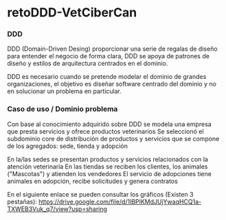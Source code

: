# retoDDD-VetCiberCan

### DDD
DDD (Domain-Driven Desing) proporcionar una serie de regalas de diseño para entender el negocio de forma clara, DDD se apoya de patrones de diseño y estilos de arquitectura centrados en el dominio.

DDD es necesario cuando se pretende modelar el dominio de grandes organizaciones, el objetivo es diseñar software centrado del dominio y no en solucionar un problema en particular.

### Caso de uso / Dominio problema

Con base al conocimiento adquirido sobre DDD se modela una empresa que presta servicios y ofrece productos veterinarios
Se seleccionó el subdominio core de distribución de productos y servicios que se compone de los agregados: sede, tienda y adopción

En la/las sedes se presentan productos y servicios relacionados con la atención veterinaria
En las tiendas se reciben los clientes, los animales ("Mascotas") y atienden los vendedores
El servicio de adopciones tiene animales en adopción, recibe solicitudes y genera contratos

En el siguiente enlace se pueden consultar los gráficos (Existen 3 pestañas):
https://drive.google.com/file/d/1IBPlKMdJUjYwaqHCQ1a-TXWEB3Vuk_q7/view?usp=sharing


